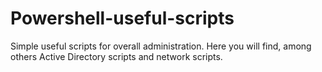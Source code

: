 # Powershell-useful-scripts
Simple useful scripts for overall administration.
Here you will find, among others Active Directory scripts and network scripts.
